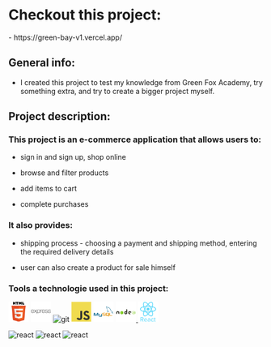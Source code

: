 <h1>Checkout this project:</h1>
- https://green-bay-v1.vercel.app/

<h2 align="left">General info:</h2>

- I created this project to test my knowledge from Green Fox Academy, try something extra, and try to create a bigger project myself.

<h2 align="left">Project description:</h2>
<h3>This project is an e-commerce application that allows users to:</h3>

- sign in and sign up, shop online

- browse and filter products

- add items to cart

- complete purchases

<h3>It also provides:</h3>

- shipping process - choosing a payment and shipping method, entering the required delivery details

- user can also create a product for sale himself

<h3 align="left">Tools a technologie used in this project:</h3>
<p align="left"> 
<a  target="_blank" rel="noreferrer"> <img src="https://raw.githubusercontent.com/devicons/devicon/master/icons/html5/html5-original-wordmark.svg" alt="html5" width="40" height="40"/> </a> 
<a  target="_blank" rel="noreferrer"> <img src="https://raw.githubusercontent.com/devicons/devicon/master/icons/express/express-original-wordmark.svg" alt="express" width="40" height="40"/> </a> 
<a  target="_blank" rel="noreferrer"> <img src="https://www.vectorlogo.zone/logos/git-scm/git-scm-icon.svg" alt="git" width="40" height="40"/> </a>  
<a  target="_blank" rel="noreferrer"> <img src="https://raw.githubusercontent.com/devicons/devicon/master/icons/javascript/javascript-original.svg" alt="javascript" width="40" height="40"/> </a> 
<a target="_blank" rel="noreferrer"> <img src="https://raw.githubusercontent.com/devicons/devicon/master/icons/mysql/mysql-original-wordmark.svg" alt="mysql" width="40" height="40"/> </a> 
<a href="https://nodejs.org" target="_blank" rel="noreferrer"> <img src="https://raw.githubusercontent.com/devicons/devicon/master/icons/nodejs/nodejs-original-wordmark.svg" alt="nodejs" width="40" height="40"/> </a> 
<a target="_blank" rel="noreferrer"> <img src="https://raw.githubusercontent.com/devicons/devicon/master/icons/react/react-original-wordmark.svg" alt="react" width="40" height="40"/> </a> </p>
<a target="_blank" rel="noreferrer"> <img src="https://styled-components.com/logo.png" alt="react" width="40" height="40"/> </a> 
<a target="_blank" rel="noreferrer"> <img src="https://mui.com/static/logo.png" alt="react" width="40" height="40"/> </a> 
<a target="_blank" rel="noreferrer"> <img src="https://cms-assets.tutsplus.com/uploads/users/780/posts/39427/image-upload/68747470733a2f2f6769746875622e7375726d6f6e2e6d652f696d616765732f636f6d6d6f6e2f7377697065722d6c6f676f2e737667.svg" alt="react" width="40" height="40"/> </a> 
</p>
